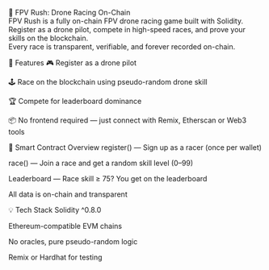 🏁 FPV Rush: Drone Racing On-Chain  
FPV Rush is a fully on-chain FPV drone racing game built with Solidity. Register as a drone pilot, compete in high-speed races, and prove your skills on the blockchain.  
Every race is transparent, verifiable, and forever recorded on-chain.  
  
🚀 Features
🎮 Register as a drone pilot

🕹️ Race on the blockchain using pseudo-random drone skill

🏆 Compete for leaderboard dominance 

📦 No frontend required — just connect with Remix, Etherscan or Web3 tools 

🔧 Smart Contract Overview
register() — Sign up as a racer (once per wallet)   

race() — Join a race and get a random skill level (0–99)

Leaderboard — Race skill ≥ 75? You get on the leaderboard

All data is on-chain and transparent

💡 Tech Stack
Solidity ^0.8.0

Ethereum-compatible EVM chains

No oracles, pure pseudo-random logic

Remix or Hardhat for testing

